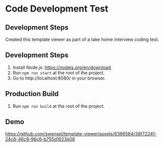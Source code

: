 # Code Development Test

## Development Steps

Created this template viewer as part of a take home interview coding test.

## Development Steps

1. Install Node.js: https://nodejs.org/en/download.
1. Run `npm run start` at the root of the project.
1. Go to http://localhost:8080/ in your browser.

## Production Build

1. Run `npm run build` at the root of the project.

## Demo

https://github.com/swensel/template-viewer/assets/6386584/38f72241-24c8-46c9-96c6-b755d1623e08
